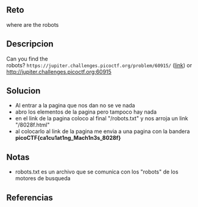 
## Reto
where are the robots
## Descripcion
Can you find the robots? `https://jupiter.challenges.picoctf.org/problem/60915/` ([link](https://jupiter.challenges.picoctf.org/problem/60915/)) or http://jupiter.challenges.picoctf.org:60915

## Solucion
- Al entrar a la pagina que nos dan no se ve nada
- abro los elementos de la pagina pero tampoco hay nada
- en el link de la pagina coloco al final "/robots.txt" y nos arroja un link "/8028f.html"
- al colocarlo al link de la pagina me envia a una pagina con la bandera **picoCTF{ca1cu1at1ng_Mach1n3s_8028f}**

## Notas
- robots.txt es un archivo que se comunica con los "robots" de los motores de busqueda

## Referencias

